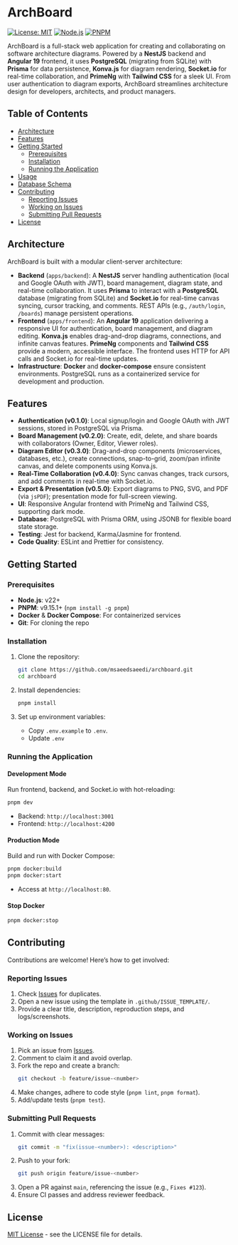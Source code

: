 # ArchBoard

[![License: MIT](https://img.shields.io/badge/License-MIT-blue.svg)](LICENSE)
[![Node.js](https://img.shields.io/badge/Node.js-22-green)](https://nodejs.org)
[![PNPM](https://img.shields.io/badge/PNPM-9.15.1-orange)](https://pnpm.io)

ArchBoard is a full-stack web application for creating and collaborating on software architecture diagrams. Powered by a **NestJS** backend and **Angular 19** frontend, it uses **PostgreSQL** (migrating from SQLite) with **Prisma** for data persistence, **Konva.js** for diagram rendering, **Socket.io** for real-time collaboration, and **PrimeNg** with **Tailwind CSS** for a sleek UI. From user authentication to diagram exports, ArchBoard streamlines architecture design for developers, architects, and product managers.

## Table of Contents

- [Architecture](#architecture)
- [Features](#features)
- [Getting Started](#getting-started)
  - [Prerequisites](#prerequisites)
  - [Installation](#installation)
  - [Running the Application](#running-the-application)
- [Usage](#usage)
- [Database Schema](#database-schema)
- [Contributing](#contributing)
  - [Reporting Issues](#reporting-issues)
  - [Working on Issues](#working-on-issues)
  - [Submitting Pull Requests](#submitting-pull-requests)
- [License](#license)

## Architecture

ArchBoard is built with a modular client-server architecture:

- **Backend** (`apps/backend`): A **NestJS** server handling authentication (local and Google OAuth with JWT), board management, diagram state, and real-time collaboration. It uses **Prisma** to interact with a **PostgreSQL** database (migrating from SQLite) and **Socket.io** for real-time canvas syncing, cursor tracking, and comments. REST APIs (e.g., `/auth/login`, `/boards`) manage persistent operations.
- **Frontend** (`apps/frontend`): An **Angular 19** application delivering a responsive UI for authentication, board management, and diagram editing. **Konva.js** enables drag-and-drop diagrams, connections, and infinite canvas features. **PrimeNg** components and **Tailwind CSS** provide a modern, accessible interface. The frontend uses HTTP for API calls and Socket.io for real-time updates.
- **Infrastructure**: **Docker** and **docker-compose** ensure consistent environments. PostgreSQL runs as a containerized service for development and production.

## Features

- **Authentication (v0.1.0)**: Local signup/login and Google OAuth with JWT sessions, stored in PostgreSQL via Prisma.
- **Board Management (v0.2.0)**: Create, edit, delete, and share boards with collaborators (Owner, Editor, Viewer roles).
- **Diagram Editor (v0.3.0)**: Drag-and-drop components (microservices, databases, etc.), create connections, snap-to-grid, zoom/pan infinite canvas, and delete components using Konva.js.
- **Real-Time Collaboration (v0.4.0)**: Sync canvas changes, track cursors, and add comments in real-time with Socket.io.
- **Export & Presentation (v0.5.0)**: Export diagrams to PNG, SVG, and PDF (via `jsPDF`); presentation mode for full-screen viewing.
- **UI**: Responsive Angular frontend with PrimeNg and Tailwind CSS, supporting dark mode.
- **Database**: PostgreSQL with Prisma ORM, using JSONB for flexible board state storage.
- **Testing**: Jest for backend, Karma/Jasmine for frontend.
- **Code Quality**: ESLint and Prettier for consistency.

## Getting Started

### Prerequisites

- **Node.js**: v22+
- **PNPM**: v9.15.1+ (`npm install -g pnpm`)
- **Docker** & **Docker Compose**: For containerized services
- **Git**: For cloning the repo

### Installation

1. Clone the repository:
   ```bash
   git clone https://github.com/msaeedsaeedi/archboard.git
   cd archboard
   ```

2. Install dependencies:
   ```bash
   pnpm install
   ```

3. Set up environment variables:
   - Copy `.env.example` to `.env`.
   - Update `.env`

### Running the Application

#### Development Mode
Run frontend, backend, and Socket.io with hot-reloading:
```bash
pnpm dev
```
- Backend: `http://localhost:3001`
- Frontend: `http://localhost:4200`

#### Production Mode
Build and run with Docker Compose:
```bash
pnpm docker:build
pnpm docker:start
```
- Access at `http://localhost:80`.

#### Stop Docker
```bash
pnpm docker:stop
```

## Contributing

Contributions are welcome! Here’s how to get involved:

### Reporting Issues

1. Check [Issues](https://github.com/msaeedsaeedi/archboard/issues) for duplicates.
2. Open a new issue using the template in `.github/ISSUE_TEMPLATE/`.
3. Provide a clear title, description, reproduction steps, and logs/screenshots.

### Working on Issues

1. Pick an issue from [Issues](https://github.com/msaeedsaeedi/archboard/issues).
2. Comment to claim it and avoid overlap.
3. Fork the repo and create a branch:
   ```bash
   git checkout -b feature/issue-<number>
   ```
4. Make changes, adhere to code style (`pnpm lint`, `pnpm format`).
5. Add/update tests (`pnpm test`).

### Submitting Pull Requests

1. Commit with clear messages:
   ```bash
   git commit -m "fix(issue-<number>): <description>"
   ```
2. Push to your fork:
   ```bash
   git push origin feature/issue-<number>
   ```
3. Open a PR against `main`, referencing the issue (e.g., `Fixes #123`).
4. Ensure CI passes and address reviewer feedback.

## License

[MIT License](LICENSE) - see the LICENSE file for details.